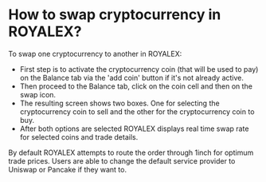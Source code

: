 # How to swap cryptocurrency in ROYALEX?

To swap one cryptocurrency to another in ROYALEX:

- First step is to activate the cryptocurrency coin (that will be used to pay) on the Balance tab via the 'add coin' button if it's not already active.
- Then proceed to the Balance tab, click on the coin cell and then on the swap icon.
- The resulting screen shows two boxes. One for selecting the cryptocurrency coin to sell and the other for the cryptocurrency coin to buy.
- After both options are selected ROYALEX displays real time swap rate for selected coins and trade details.

By default ROYALEX attempts to route the order through 1inch for optimum trade prices. Users are able to change the default service provider to Uniswap or Pancake if they want to.
